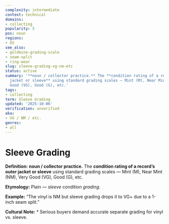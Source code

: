 ```yaml
---
complexity: intermediate
context: technical
domains:
- collecting
popularity: 5
pos: noun
regions:
- US
see_also:
- goldmine-grading-scale
- seam-split
- ring-wear
slug: sleeve-grading-vg-nm-etc
status: active
summary: '**noun / collector practice.** The **condition rating of a record’s outer
  jacket or sleeve** using standard grading scales — Mint (M), Near Mint (NM), Very
  Good (VG), Good (G), etc.'
tags:
- collecting
term: Sleeve Grading
updated: '2025-10-06'
verification: unverified
aka:
- VG / NM / etc.
genres:
- all
---
```


# Sleeve Grading

**Definition:** **noun / collector practice.** The **condition rating of a record’s outer jacket or sleeve** using standard grading scales — Mint (M), Near Mint (NM), Very Good (VG), Good (G), etc.

**Etymology:** Plain — *sleeve* condition *grading*.

**Example:** “The vinyl is NM but sleeve grading drops it to VG+ due to a 1-inch seam split.”

**Cultural Note:** * Serious buyers demand accurate separate grading for vinyl vs. sleeve.

